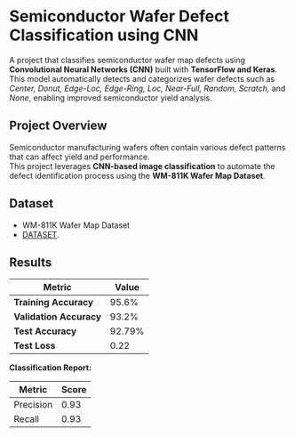 # Semiconductor Wafer Defect Classification using CNN

A project that classifies semiconductor wafer map defects using **Convolutional Neural Networks (CNN)** built with **TensorFlow and Keras**.  
This model automatically detects and categorizes wafer defects such as *Center, Donut, Edge-Loc, Edge-Ring, Loc, Near-Full, Random, Scratch,* and *None*, enabling improved semiconductor yield analysis.


## Project Overview

Semiconductor manufacturing wafers often contain various defect patterns that can affect yield and performance.  
This project leverages **CNN-based image classification** to automate the defect identification process using the **WM-811K Wafer Map Dataset**.


## Dataset 

 - WM-811K Wafer Map Dataset
 - [DATASET](http://mirlab.org/dataset/public/).

## Results

| Metric | Value |
|---------|--------|
| **Training Accuracy** | 95.6% |
| **Validation Accuracy** | 93.2% |
| **Test Accuracy** | 92.79% |
| **Test Loss** | 0.22 |

**Classification Report:**

| Metric | Score |
|---------|--------|
| Precision | 0.93 |
| Recall | 0.93 |
